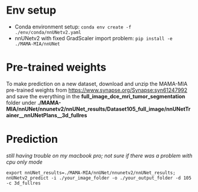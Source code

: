 # Env setup
- Conda environment setup: `conda env create -f ./env/conda/nnUNetv2.yaml`
- nnUNetv2 with fixed GradScaler import problem: `pip install -e ./MAMA-MIA/nnUNet`


# Pre-trained weights
To make prediction on a new dataset, download and unzip the MAMA-MIA pre-trained weights from https://www.synapse.org/Synapse:syn61247992 and save the everything in the **full_image_dce_mri_tumor_segmentation** folder under **./MAMA-MIA/nnUNet/nnunetv2/nnUNet_results/Dataset105_full_image/nnUNetTrainer__nnUNetPlans__3d_fullres**

# Prediction 
*still having trouble on my macbook pro; not sure if there was a problem with cpu only mode*

`export nnUNet_results=./MAMA-MIA/nnUNet/nnunetv2/nnUNet_results; nnUNetv2_predict -i ./your_image_folder -o ./your_output_folder -d 105 -c 3d_fullres`
